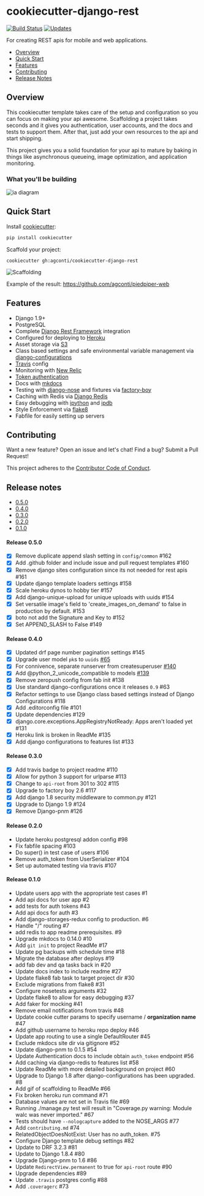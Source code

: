# cookiecutter-django-rest
[![Build Status](https://travis-ci.org/agconti/cookiecutter-django-rest.svg?branch=docs-project-readme-travis)](https://travis-ci.org/agconti/cookiecutter-django-rest)
[![Updates](https://pyup.io/repos/github/agconti/cookiecutter-django-rest/shield.svg)](https://pyup.io/repos/github/agconti/cookiecutter-django-rest/)

For creating REST apis for mobile and web applications.

- [Overview](#overview)
- [Quick Start](#quick-start)
- [Features](#features)
- [Contributing](#contributing)
- [Release Notes](#release-notes)

## Overview
This cookiecutter template takes care of the setup and configuration so you can focus on making your api awesome. Scaffolding a project takes seconds and it gives you authentication, user accounts, and the docs and tests to support them. After that, just add your own resources to the api and start shipping.

This project gives you a solid foundation for your api to mature by baking in things like asynchronous queueing, image optimization, and application monitoring.

### What you'll be building

![ia diagram](https://cdn.rawgit.com/agconti/cookiecutter-django-rest/master/media/ia-diagram.svg)

## Quick Start

Install [cookiecutter](https://github.com/audreyr/cookiecutter):
```bash
pip install cookiecutter
```

Scaffold your project:
```
cookiecutter gh:agconti/cookiecutter-django-rest
```

![Scaffolding](https://cdn.rawgit.com/agconti/cookiecutter-django-rest/master/media/scaffolding.gif)

Example of the result: https://github.com/agconti/piedpiper-web

## Features

- Django 1.9+
- PostgreSQL
- Complete [Django Rest Framework](http://www.django-rest-framework.org/) integration
- Configured for deploying to [Heroku](https://www.heroku.com)
- Asset storage via [S3](https://github.com/jschneier/django-storages)
- Class based settings and safe environmental variable management via [django-configurations](https://github.com/jazzband/django-configurations)
- [Travis](https://travis-ci.org/) config
- Monitoring with [New Relic](http://newrelic.com/)
- [Token authentication](http://www.django-rest-framework.org/api-guide/authentication/#tokenauthentication)
- Docs with [mkdocs](http://www.mkdocs.org/)
- Testing with [django-nose](https://github.com/django-nose/django-nose) and fixtures via [factory-boy](http://factoryboy.readthedocs.org/en/latest/orms.html)
- Caching with Redis via [Django Redis](https://github.com/niwinz/django-redis)
- Easy debugging with [ipython](http://ipython.org/) and [ipdb](https://pypi.python.org/pypi/ipdb)
- Style Enforcement via [flake8](https://flake8.readthedocs.org/en/2.3.0/)
- Fabfile for easily setting up servers

## Contributing
Want a new feature? Open an issue and let's chat!
Find a bug? Submit a Pull Request!

This project adheres to the [Contributor Code of Conduct](.github/CONTRIBUTING.md).

## Release notes 

- [0.5.0](#release-050)
- [0.4.0](#release-040)
- [0.3.0](#release-030)
- [0.2.0](#release-020)
- [0.1.0](#release-010)

#### Release 0.5.0
- [x] Remove duplicate append slash setting in `config/common` #162
- [x] Add .github folder and include issue and pull request templates #160
- [x] Remove django sites configuration since its not needed for rest apis #161
- [x] Update django template loaders settings #158
- [x] Scale heroku dynos to hobby tier #157
- [x] Add django-unique-upload for unique uploads with uuids #154
- [x] Set versatile image's field to 'create_images_on_demand' to false in production by default. #153
- [x] boto not add the Signature and Key to #152 
- [x] Set APPEND_SLASH to False #149

#### Release 0.4.0
- [x] Updated drf page number pagination settings #145
- [x] Upgrade user model `pk`s to `uuids` [#65](https://api.github.com/repos/agconti/cookiecutter-django-rest/issues/65)
- [x] For connivence, separate runserver from createsuperuser  [#140](https://api.github.com/repos/agconti/cookiecutter-django-rest/issues/140)
- [x] Add @python_2_unicode_compatible to models [#139](https://api.github.com/repos/agconti/cookiecutter-django-rest/issues/139)
- [x] Remove zeropush config from fab init #138
- [x] Use standard django-configurations once it releases `0.9` #63
- [x] Refactor settings to use Django class based settings instead of Django Configurations #118
- [x] Add .editorconfig file #101
- [x] Update dependencies #129
- [x] django.core.exceptions.AppRegistryNotReady: Apps aren't loaded yet #131
- [x] Heroku link is broken in ReadMe #135
- [x] Add django configurations to features list #133

#### Release 0.3.0
- [x] Add travis badge to project readme #110
- [x] Allow for python 3 support for urlparse #113
- [x] Change to `api-root` from 301 to 302 #115 
- [x] Upgrade to factory boy 2.6 #117
- [x] Add django 1.8 security middleware to common.py #121
- [x] Upgrade to Django 1.9 #124
- [x] Remove Django-pnm #126

#### Release 0.2.0

- Update heroku postgresql addon config #98
- Fix fabfile spacing #103
- Do super() in test case of users #106
- Remove auth_token from UserSerializer #104
- Set up automated testing via travis #107

#### Release 0.1.0
- Update users app with the appropriate test cases #1 
- Add api docs for user app #2
- add tests for auth tokens #43
- Add api docs for auth #3 
- Add django-storages-redux config to production. #6
- Handle "/" routing #7
- add redis to app readme prerequisites. #9
- Upgrade mkdocs to 0.14.0 #10 
- Add `git init` to project ReadMe #17
- Update pg backups with schedule time #18
- Migrate the database after deploys #19
- add fab dev and qa tasks back in #20
- Update docs index to include readme #27
- Update flake8 fab task to target project dir #30
- Exclude migrations from flake8 #31
- Configure nosetests arguments #32 
- Update flake8 to allow for easy debugging #37
- Add faker for mocking #41
- Remove email notifications from travis #48
- Update cookie cutter params to specify username / **organization name** #47
- Add github username to heroku repo deploy #46
- Update app routing to use a single DefaultRouter #45
- Exclude mkdocs site dir via gitignore #52
- Update django-pnm to 0.1.5 #54
- Update Authentication docs to include obtain `auth_token` endpoint #56
- Add caching via django-redis to features list #58
- Update ReadMe with more detailed background on project #60
- Upgrade to Django 1.8 after django-configurations has been upgraded. #8
- Add gif of scaffolding to ReadMe #66 
- Fix broken heroku run command #71 
- Database values are not set in Travis file #69
- Running ./manage.py test will result in "Coverage.py warning: Module walc was never imported." #67
- Tests should have `--nologcapture` added to the NOSE_ARGS #77
- Add `contributing.md` #74
- RelatedObjectDoesNotExist: User has no auth_token. #75
- Configure Django template debug settings #82
- Update to DRF 3.2.3 #81
- Update to Django 1.8.4 #80
- Upgrade Django-pnm to 1.6 #86
- Update `RedirectView.permanent` to true for `api-root` route #90
- Upgrade dependencies #89 
- Update `.travis` postgres config #88
- Add `.coveragerc` #73
